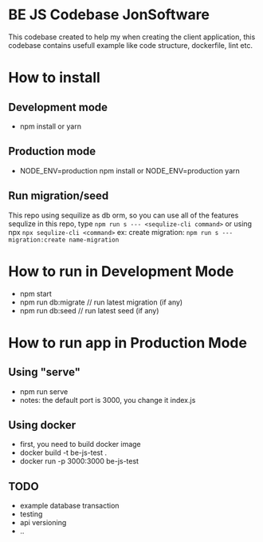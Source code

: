 # BE JS Codebase JonSoftware

This codebase created to help my when creating the client application, this codebase contains usefull example like code structure, dockerfile, lint etc.

# How to install
## Development mode
- npm install or yarn 
## Production mode
- NODE_ENV=production npm install or NODE_ENV=production yarn
## Run migration/seed
This repo using sequilize as db orm, so you can use all of the features sequlize in this repo, type ```npm run s --- <sequlize-cli command>``` or using npx ```npx sequlize-cli <command>``` ex: create migration: ```npm run s --- migration:create name-migration```

# How to run in Development Mode
- npm start
- npm run db:migrate // run latest migration (if any)
- npm run db:seed // run latest seed (if any)

# How to run app in Production Mode
## Using "serve"
- npm run serve
- notes: the default port is 3000, you change it index.js
## Using docker
- first, you need to build docker image
- docker build -t be-js-test . 
- docker run -p 3000:3000 be-js-test

## TODO
- example database transaction
- testing
- api versioning
- ..
